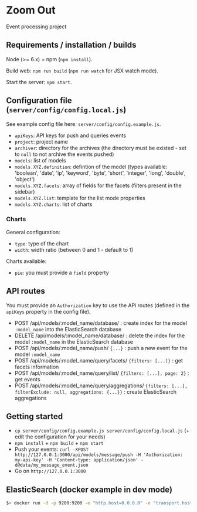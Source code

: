 # Zoom Out

Event processing project

## Requirements / installation / builds

Node (>= 6.x) + npm (`npm install`).

Build web: `npm run build` (`npm run watch` for JSX watch mode).

Start the server: `npm start`.

## Configuration file (`server/config/config.local.js`)

See example config file here: `server/config/config.example.js`.

- `apiKeys`: API keys for push and queries events
- `project`: project name
- `archiver`: directory for the archives (the directory must be existed - set to `null` to not archive the events pushed)
- `models`: list of models
- `models.XYZ.definition`: defintion of the model (types available: 'boolean', 'date', 'ip', 'keyword', 'byte', 'short', 'integer', 'long', 'double', 'object')
- `models.XYZ.facets`: array of fields for the facets (filters present in the sidebar)
- `models.XYZ.list`: template for the list mode properties
- `models.XYZ.charts`: list of charts

### Charts

General configuration:

- `type`: type of the chart
- `width`: width ratio (between 0 and 1 - default to 1)

Charts available:

- `pie`: you must provide a `field` property

## API routes

You must provide an `Authorization` key to use the APi routes (defined in the `apiKeys` property in the config file).

- POST /api/models/:model_name/database/ : create index for the model `:model_name` into the ElasticSearch database
- DELETE /api/models/:model_name/database/ : delete the index for the model `:model_name` in the ElasticSearch database
- POST /api/models/:model_name/push/ `{...}` : push a new event for the model `:model_name`
- POST /api/models/:model_name/query/facets/ `{filters: [...]}` : get facets information
- POST /api/models/:model_name/query/list/ `{filters: [...], page: 2}` : get events
- POST /api/models/:model_name/query/aggregations/ `{filters: [...], filterExclude: null, aggregations: {...}}` : create ElasticSearch aggregations

## Getting started

- `cp server/config/config.example.js server/config/config.local.js` (+ edit the configuration for your needs)
- `npm install` + `npm build` + `npm start`
- Push your events: `curl -XPOST http://127.0.0.1:3000/api/models/message/push -H 'Authorization: my-api-key' -H 'Content-type: application/json' -d@data/my_message_event.json`
- Go on `http://127.0.0.1:3000`

## ElasticSearch (docker example in dev mode)

```sh
$> docker run -d -p 9200:9200 -e "http.host=0.0.0.0" -e "transport.host=127.0.0.1" docker.elastic.co/elasticsearch/elasticsearch:5.2.1
```
